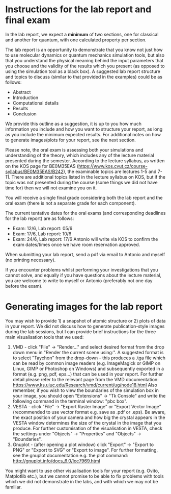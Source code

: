 # Instructions for the lab report and final exam

In the lab report, we expect a **minimum** of two sections, one for classical and another for quantum, with one calculated property per section.

The lab report is an opportunity to demonstrate that you know not just how to use molecular dynamics or quantum mechanics simulation tools, but also that you understand the physical meaning behind the input parameters that you choose and the validity of the results which you present (as opposed to using the simulation tool as a black box). A suggested lab report structure and topics to discuss (similar to that provided in the examples) could be as follows:
- Abstract
- Introduction
- Computational details
- Results
- Conclusion

We provide this outline as a suggestion, it is up to you how much information you include and how you want to structure your report, as long as you include the minimum expected results. For additional notes on how to generate images/plots for your report, see the next section.

Please note, the oral exam is assessing both your simulations and understanding of the theory, which includes any of the lecture material presented during the semester. According to the lecture syllabus, as written on the KOS page for BE0M35EAS (https://www.kos.cvut.cz/course-syllabus/BE0M35EAS/B242), the examinable topics are lectures 1-5 and 7-11. There are additional topics listed in the lecture syllabus on KOS, but if the topic was not presented during the course (some things we did not have time for) then we will not examine you on it.

You will receive a single final grade considering both the lab report and the oral exam (there is not a separate grade for each component).

The current tentative dates for the oral exams (and corresponding deadlines for the lab report) are as follows:
- Exam: 12/6, Lab report: 05/6
- Exam: 17/6, Lab report: 10/6
- Exam: 24/6, Lab report: 17/6
Antonio will write via KOS to confirm the exam dates/times once we have room reservation approved.

When submitting your lab report, send a pdf via email to Antonio and myself (no printing necessary).

If you encounter problems whilst performing your investigations that you cannot solve, and equally if you have questions about the lecture material, you are welcome to write to myself or Antonio (preferably not one day before the exam).

# Generating images for the lab report

You may wish to provide 1) a snapshot of atomic structure or 2) plots of data in your report. We did not discuss how to generate publication-style images during the lab sessions, but I can provide brief instructions for the three main visualisation tools that we used:
1. VMD - click "File" -> "Render..." and select desired format from the drop down menu in "Render the current scene using:". A suggested format is to select "Taychon" from the drop-down - this produces a .tga file which can be read by common image readers (e.g. ImageMagick or GIMP on Linux, GIMP or Photoshop on Windows) and subsequently exported in a format (e.g. png, pdf, eps...) that can be used in your report. For further detail please refer to the relevant page from the VMD documentation:
https://www.ks.uiuc.edu/Research/vmd/current/ug/node18.html
Also remember, if you wish to view the boundaries of the simulation box in your image, you should open "Extensions" -> "Tk Console" and write the following command in the terminal window: "pbc box".
2. VESTA - click "File" -> "Export Raster Image" or "Export Vector Image" (recommended to use vector format e.g. save as .pdf or .eps). Be aware, the exact position of your camera and how big the crystal appears in the VESTA window determines the size of the crystal in the image that you produce. For further customisation of the visualisation in VESTA, check the settings under "Objects" -> "Properties" and "Objects" -> "Boundaries".
3. Gnuplot - (after opening a plot window) click "Export" -> "Export to PNG" or "Export to SVG" or "Export to image". For further formatting, see the gnuplot documentation e.g. the plot command:
http://gnuplot.info/docs_6.0/loc7969.html

You might want to use other visualisation tools for your report (e.g. Ovito, Matplotlib etc.), but we cannot promise to be able to fix problems with tools which we did not demonstrate in the labs, and with which we may not be familiar.
